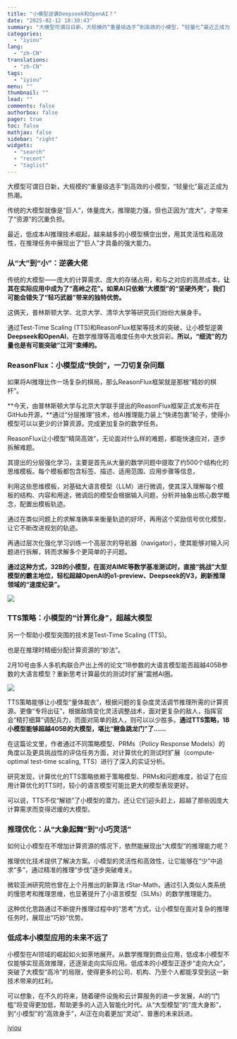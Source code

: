 ```yaml
---
title: "小模型逆袭Deepseek和OpenAI？"
date: "2025-02-12 18:30:43"
summary: "大模型可谓日日新，大规模的“重量级选手”到高效的小模型，“轻量化”最近正成为热潮。传统的大模型就像是..."
categories:
  - "iyiou"
lang:
  - "zh-CN"
translations:
  - "zh-CN"
tags:
  - "iyiou"
menu: ""
thumbnail: ""
lead: ""
comments: false
authorbox: false
pager: true
toc: false
mathjax: false
sidebar: "right"
widgets:
  - "search"
  - "recent"
  - "taglist"
---
```


大模型可谓日日新，大规模的“重量级选手”到高效的小模型，“轻量化”最近正成为热潮。

传统的大模型就像是“巨人”，体量庞大，推理能力强，但也正因为“庞大”，才带来了“资源”的沉重负担。

最近，低成本AI推理技术崛起，越来越多的小模型横空出世，用其灵活性和高效性，在推理任务中展现出了“巨人”才具备的强大能力。

### **从“大”到“小”：逆袭大佬**

传统的大模型——庞大的计算需求、庞大的存储占用，和与之对应的高昂成本，**让其在实际应用中成为了“高岭之花”。如果AI只依赖“大模型”的“坚硬外壳”，我们可能会错失了“轻巧武器”带来的独特优势。**

这俩天，普林斯顿大学、北京大学、清华大学等研究员们纷纷大展身手。

通过Test-Time Scaling (TTS)和ReasonFlux框架等技术的突破，让小模型逆袭**Deepseek和OpenAI**，在数学推理等高难度任务中大放异彩。**所以，“细流”的力量也是有可能突破”江河”束缚的。**

### **ReasonFlux：小模型成“快剑”，一刀切复杂问题**

如果将AI推理比作一场复杂的棋局，那么ReasonFlux框架就是那根“精妙的棋杆”。

**今天，由普林斯顿大学与北京大学联手提出的ReasonFlux框架正式发布并在GitHub开源，**通过“分层推理”技术，给AI推理能力装上“快递包裹”轮子，使得小模型可以以更少的计算资源，完成更加复杂的数学任务。

ReasonFlux让小模型“精简高效”，无论面对什么样的难题，都能快速应对，逐步拆解难题。

其提出的分层强化学习，主要是首先从大量的数学问题中提取了约500个结构化的思维模板。每个模板都包含标签、描述、适用范围、应用步骤等信息，

利用这些思维模板，对基础大语言模型（LLM）进行微调，使其深入理解每个模板的结构、内容和用途，微调后的模型会根据输入问题，分析并抽象出核心数学概念，配置出模板轨迹。

通过在类似问题上的求解准确率来衡量轨迹的好坏，再用这个奖励信号优化模型，让它不断改进规划的轨迹。

再通过层次化强化学习训练一个高层次的导航器（navigator），使其能够对输入问题进行拆解，转而求解多个更简单的子问题。

**通过这种方式，32B的小模型，在面对AIME等数学基准测试时，直接“挑战”大型模型的霸主地位，轻松超越OpenAI的o1-preview、Deepseek的V3，刷新推理领域的“速度纪录”。**

![](https://diting-hetu.iyiou.com/async/weixin/TdQZI57wwt9YqvpmV4My)

### **TTS策略：小模型的“计算化身”，超越大模型**

另一个帮助小模型突围的技术是Test-Time Scaling (TTS)。

也是在推理时精细分配计算资源的“妙法”。

2月10号由多人多机构联合产出上传的论文“1B参数的大语言模型能否超越405B参数的大语言模型？重新思考计算最优的测试时扩展”震撼AI圈。

![](https://diting-hetu.iyiou.com/async/weixin/NY2oUPQW1CoIh1MzkjdG)

TTS策略能够让小模型“量体裁衣”，根据问题的复杂度灵活调节推理所需的计算资源。更像“专将出征”，根据敌情变化灵活调整战术，面对更复杂的敌人，指挥官会“精打细算”调配兵力，而面对简单的敌人，则可以以少胜多。**通过TTS策略，1B小模型能够超越405B的大模型，堪比“鲤鱼跳龙门”了……**

在这篇论文里，作者通过不同策略模型、PRMs（Policy Response Models）的角度以及更具挑战性的评估任务方面，对计算优化的测试时扩展（compute-optimal test-time scaling, TTS）进行了深入的实证分析。

研究发现，计算优化的TTS策略依赖于策略模型、PRMs和问题难度，验证了在应用计算优化的TTS时，较小的语言模型可能比更大的模型表现更好。

可以说，TTS不仅“解锁”了小模型的潜力，还让它们迎头赶上，超越了那些因庞大计算需求而变得迟缓的大模型。

### **推理优化：从“大象起舞”到“小巧灵活”**

如何让小模型在不增加计算资源的情况下，依然能展现出“大模型”的推理能力呢？

推理优化技术提供了解决方案。小模型的灵活性和高效性，让它能够在“少”中追求“多”，通过精准的推理“步伐”逐步突破难关。

微软亚洲研究院也曾在上个月推出的新算法 rStar-Math，通过引入类似人类系统的慢思考和推理思维，也显著提升了小语言模型（SLMs）的数学推理能力。

这种优化思路通过不断提升推理过程中的“思考”方式，让小模型在面对复杂的推理任务时，展现出“巧妙”优势。

### **低成本小模型应用的未来不远了**

小模型在AI领域的崛起如火如荼地展开。从数学推理到商业应用，低成本小模型不仅能够实现高效推理，还逐渐走向实际应用。低成本的小模型正逐步“走向大众”，突破了大模型“高冷”的局限，使得更多的公司、机构、乃至个人都能享受到这一新技术带来的红利。

可以想象，在不久的将来，随着硬件设施和云计算服务的进一步发展，AI的“门槛”将变得更加低，帮助更多的人迈入智能化时代。从“大型模型”的“庞大身影”，到“小模型”的“高效身手”，AI正在向着更加“灵动”、普惠的未来跃进。

[iyiou](https://www.iyiou.com/analysis/202502121090082)

